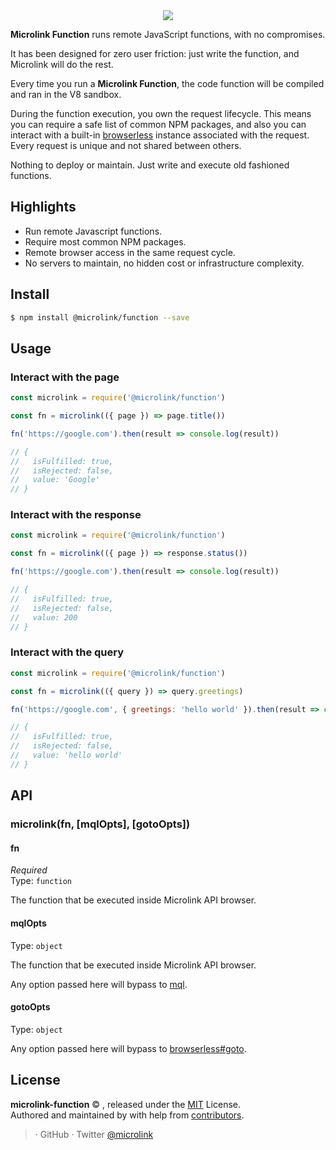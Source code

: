 <div align="center">
  <img src="https://cdn.microlink.io/logo/banner.png"">
</div>

**Microlink Function** runs remote JavaScript functions, with no compromises.

It has been designed for zero user friction: just write the function, and Microlink will do the rest.

Every time you run a **Microlink Function**, the code function will be compiled and ran in the V8 sandbox.

During the function execution, you own the request lifecycle. This means you can require a safe list of common NPM packages, and also you can interact with a built-in [browserless](https://browserless.js.org) instance associated with the request. Every request is unique and not shared between others.

Nothing to deploy or maintain. Just write and execute old fashioned functions.

## Highlights

- Run remote Javascript functions.
- Require most common NPM packages.
- Remote browser access in the same request cycle.
- No servers to maintain, no hidden cost or infrastructure complexity.

## Install

```bash
$ npm install @microlink/function --save
```

## Usage

### Interact with the page

```js
const microlink = require('@microlink/function')

const fn = microlink(({ page }) => page.title())

fn('https://google.com').then(result => console.log(result))

// {
//   isFulfilled: true,
//   isRejected: false,
//   value: 'Google'
// }
```

### Interact with the response

```js
const microlink = require('@microlink/function')

const fn = microlink(({ page }) => response.status())

fn('https://google.com').then(result => console.log(result))

// {
//   isFulfilled: true,
//   isRejected: false,
//   value: 200
// }
```

### Interact with the query

```js
const microlink = require('@microlink/function')

const fn = microlink(({ query }) => query.greetings)

fn('https://google.com', { greetings: 'hello world' }).then(result => console.log(result))

// {
//   isFulfilled: true,
//   isRejected: false,
//   value: 'hello world'
// }
```

## API

### microlink(fn, [mqlOpts], [gotoOpts])

#### fn

*Required*<br>
Type: `function`

The function that be executed inside Microlink API browser.

#### mqlOpts

Type: `object`

The function that be executed inside Microlink API browser.

Any option passed here will bypass to [mql](https://github.com/microlinkhq/mql).

#### gotoOpts

Type: `object`

Any option passed here will bypass to [browserless#goto](https://browserless.js.org/#/?id=options-5).

## License

**microlink-function** © [](), released under the [MIT](https://github.com/microlink/microlink-function/blob/master/LICENSE.md) License.<br>
Authored and maintained by []() with help from [contributors](https://github.com/microlink/microlink-function/contributors).

> []() · GitHub [](https://github.com/microlink) · Twitter [@microlink](https://twitter.com/microlink)
